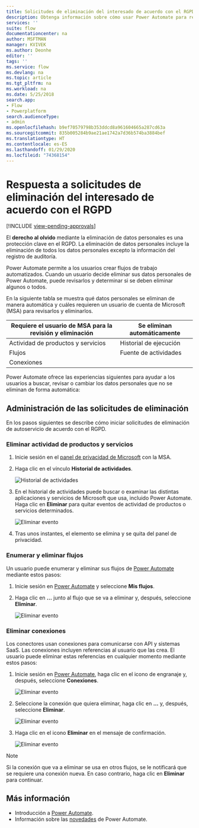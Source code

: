 ```yaml
---
title: Solicitudes de eliminación del interesado de acuerdo con el RGPD en Power Automate para cuentas de Microsoft (MSA) | Microsoft Docs
description: Obtenga información sobre cómo usar Power Automate para responder a solicitudes de eliminación del interesado de acuerdo con el RGPD para cuentas de Microsoft.
services: ''
suite: flow
documentationcenter: na
author: MSFTMAN
manager: KVIVEK
ms.author: Deonhe
editor: ''
tags: ''
ms.service: flow
ms.devlang: na
ms.topic: article
ms.tgt_pltfrm: na
ms.workload: na
ms.date: 5/25/2018
search.app:
- Flow
- Powerplatform
search.audienceType:
- admin
ms.openlocfilehash: b9ef70579798b353ddcd8a961604665a287cd63a
ms.sourcegitcommit: 835b005284b9ae21ae1742a7d36b574ba3884bef
ms.translationtype: HT
ms.contentlocale: es-ES
ms.lasthandoff: 01/29/2020
ms.locfileid: "74368154"
---
```

# <a name="respond-to-gdpr-data-subject-delete-requests"></a>Respuesta a solicitudes de eliminación del interesado de acuerdo con el RGPD
[!INCLUDE [view-pending-approvals](includes/cc-rebrand.md)]

El **derecho al olvido** mediante la eliminación de datos personales es una protección clave en el RGPD. La eliminación de datos personales incluye la eliminación de todos los datos personales excepto la información del registro de auditoría.

Power Automate permite a los usuarios crear flujos de trabajo automatizados. Cuando un usuario decide eliminar sus datos personales de Power Automate, puede revisarlos y determinar si se deben eliminar algunos o todos.

En la siguiente tabla se muestra qué datos personales se eliminan de manera automática y cuáles requieren un usuario de cuenta de Microsoft (MSA) para revisarlos y eliminarlos.

|Requiere el usuario de MSA para la revisión y eliminación|Se eliminan automáticamente|
|------|------|
|Actividad de productos y servicios|Historial de ejecución|
|Flujos|Fuente de actividades|
|Conexiones||

Power Automate ofrece las experiencias siguientes para ayudar a los usuarios a buscar, revisar o cambiar los datos personales que no se eliminan de forma automática:

## <a name="manage-delete-requests"></a>Administración de las solicitudes de eliminación

En los pasos siguientes se describe cómo iniciar solicitudes de eliminación de autoservicio de acuerdo con el RGPD.

### <a name="delete-product-and-service-activity"></a>Eliminar actividad de productos y servicios

1. Inicie sesión en el [panel de privacidad de Microsoft](https://account.microsoft.com/privacy/) con la MSA.
1. Haga clic en el vínculo **Historial de actividades**.

    ![Historial de actividades](./media/gdpr-dsr-export-msa/activityhistory.png)

1. En el historial de actividades puede buscar o examinar las distintas aplicaciones y servicios de Microsoft que usa, incluido Power Automate. Haga clic en **Eliminar** para quitar eventos de actividad de productos o servicios determinados.

    ![Eliminar evento](./media/gdpr-dsr-delete-msa/deleteevent.png)

1. Tras unos instantes, el elemento se elimina y se quita del panel de privacidad.

### <a name="list-and-delete-flows"></a>Enumerar y eliminar flujos

Un usuario puede enumerar y eliminar sus flujos de [Power Automate](https://flow.microsoft.com) mediante estos pasos:

1. Inicie sesión en [Power Automate](https://flow.microsoft.com) y seleccione **Mis flujos**.

1. Haga clic en **...** junto al flujo que se va a eliminar y, después, seleccione **Eliminar**.

    ![Eliminar evento](./media/gdpr-dsr-delete-msa/deleteflow.png)

### <a name="delete-connections"></a>Eliminar conexiones

Los conectores usan conexiones para comunicarse con API y sistemas SaaS. Las conexiones incluyen referencias al usuario que las crea. El usuario puede eliminar estas referencias en cualquier momento mediante estos pasos:

1. Inicie sesión en [Power Automate](https://flow.microsoft.com), haga clic en el icono de engranaje y, después, seleccione **Conexiones**.

    ![Eliminar evento](./media/gdpr-dsr-delete-msa/deleteconnections.png)

1. Seleccione la conexión que quiera eliminar, haga clic en **...** y, después, seleccione **Eliminar**.

    ![Eliminar evento](./media/gdpr-dsr-delete-msa/delete-connection.png)

1. Haga clic en el icono **Eliminar** en el mensaje de confirmación.

    ![Eliminar evento](./media/gdpr-dsr-delete-msa/confirmdelete.png)

> [!NOTE]
> Si la conexión que va a eliminar se usa en otros flujos, se le notificará que se requiere una conexión nueva. En caso contrario, haga clic en **Eliminar** para continuar.
>
>

## <a name="learn-more"></a>Más información

* Introducción a [Power Automate](getting-started.md).
* Información sobre las [novedades](release-notes.md) de Power Automate.
